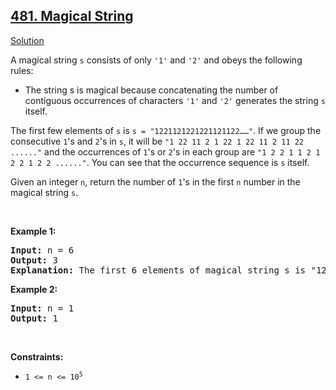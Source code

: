 <h2><a href="https://leetcode.com/problems/magical-string/">481. Magical String</a></h2><p><a href="./magical_string.cpp">Solution</a></p><div><p>A magical string <code>s</code> consists of only <code>'1'</code> and <code>'2'</code> and obeys the following rules:</p>

<ul>
	<li>The string s is magical because concatenating the number of contiguous occurrences of characters <code>'1'</code> and <code>'2'</code> generates the string <code>s</code> itself.</li>
</ul>

<p>The first few elements of <code>s</code> is <code>s = "1221121221221121122……"</code>. If we group the consecutive <code>1</code>'s and <code>2</code>'s in <code>s</code>, it will be <code>"1 22 11 2 1 22 1 22 11 2 11 22 ......"</code> and the occurrences of <code>1</code>'s or <code>2</code>'s in each group are <code>"1 2 2 1 1 2 1 2 2 1 2 2 ......"</code>. You can see that the occurrence sequence is <code>s</code> itself.</p>

<p>Given an integer <code>n</code>, return the number of <code>1</code>'s in the first <code>n</code> number in the magical string <code>s</code>.</p>

<p>&nbsp;</p>
<p><strong class="example">Example 1:</strong></p>

<pre><strong>Input:</strong> n = 6
<strong>Output:</strong> 3
<strong>Explanation:</strong> The first 6 elements of magical string s is "122112" and it contains three 1's, so return 3.
</pre>

<p><strong class="example">Example 2:</strong></p>

<pre><strong>Input:</strong> n = 1
<strong>Output:</strong> 1
</pre>

<p>&nbsp;</p>
<p><strong>Constraints:</strong></p>

<ul>
	<li><code>1 &lt;= n &lt;= 10<sup>5</sup></code></li>
</ul>
